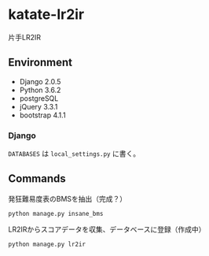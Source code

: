 # katate-lr2ir
片手LR2IR

## Environment
- Django 2.0.5
- Python 3.6.2
- postgreSQL
- jQuery 3.3.1
- bootstrap 4.1.1

### Django
`DATABASES` は `local_settings.py` に書く。

## Commands
発狂難易度表のBMSを抽出（完成？）
```
python manage.py insane_bms
```

LR2IRからスコアデータを収集、データベースに登録（作成中）
```
python manage.py lr2ir
```
